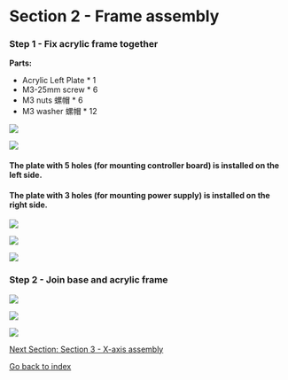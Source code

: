 # Section 2 - Frame assembly


### Step 1 - Fix acrylic frame together

**Parts:**
- Acrylic Left Plate * 1
- M3-25mm screw * 6
- M3 nuts 螺帽 * 6
- M3 washer 螺帽 * 12

![](https://raw.githubusercontent.com/MincheeLab/MakeYourOwn3DPrinter/master/images/IMG_20141028_155719.jpg)

![](https://raw.githubusercontent.com/MincheeLab/MakeYourOwn3DPrinter/master/images/IMG_20141028_155152.jpg)

#### The plate with 5 holes (for mounting controller board) is installed on the left side.

#### The plate with 3 holes (for mounting power supply) is installed on the right side.

![](https://raw.githubusercontent.com/MincheeLab/MakeYourOwn3DPrinter/master/images/IMG_20141028_155845.jpg)

![](https://raw.githubusercontent.com/MincheeLab/MakeYourOwn3DPrinter/master/images/IMG_20141028_160723.jpg)

![](https://raw.githubusercontent.com/MincheeLab/MakeYourOwn3DPrinter/master/images/IMG_20141028_160701.jpg)

### Step 2 - Join base and acrylic frame

![](https://raw.githubusercontent.com/MincheeLab/MakeYourOwn3DPrinter/master/images/IMG_20141028_160849.jpg)

![](https://raw.githubusercontent.com/MincheeLab/MakeYourOwn3DPrinter/master/images/IMG_20141028_160929.jpg)

![](https://raw.githubusercontent.com/MincheeLab/MakeYourOwn3DPrinter/master/images/IMG_20141028_160924.jpg)


[Next Section: Section 3 - X-axis assembly](s3-xaxis-assemble.md)

[Go back to index](index.md)